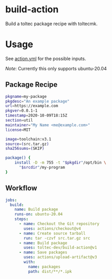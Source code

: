 # build-action
Build a toltec package recipe with toltecmk.

# Usage
See [action.yml](action.yml) for the possible inputs.

*Note*: Currently this only supports ubuntu-20.04

## Package Recipe
```bash
pkgname=my-package
pkgdesc="An example package"
url=https://example.com
pkgver=0.0.1-1
timestamp=2020-10-09T18:15Z
section=util
maintainer="My Name <me@example.com>"
license=MIT

image=toolchain:v3.1
source=(src.tar.gz)
sha256sums=(SKIP)

package() {
    install -D -m 755 -t "$pkgdir"/opt/bin \
      "$srcdir"/my-program
}
```

## Workflow
```yaml
jobs:
  build:
    name: Build package
    runs-on: ubuntu-20.04
    steps:
      - name: Checkout the Git repository
        uses: actions/checkout@v4
      - name: Create source tarball
        run: tar -czvf src.tar.gz src
      - name: Build package
        uses: toltec-dev/build-action@v1
      - name: Save packages
        uses: actions/upload-artifact@v3
        with:
          name: packages
          path: dist/**/*.ipk

```
